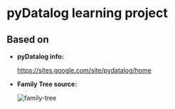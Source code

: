 # pyDatalog learning project

## Based on

* **pyDatalog info:**

    https://sites.google.com/site/pydatalog/home

* **Family Tree source:**

     ![family-tree](https://pbs.twimg.com/media/B0y0oojIUAEoaf7.jpg)
